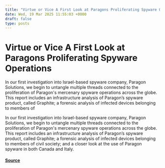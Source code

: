 ```yaml
---
title: "Virtue or Vice A First Look at Paragons Proliferating Spyware Operations"
date: Wed, 19 Mar 2025 11:55:03 +0000
draft: false
type: posts
---
```

# Virtue or Vice A First Look at Paragons Proliferating Spyware Operations





In our first investigation into Israel-based spyware company, Paragon Solutions, we begin to untangle multiple threads connected to the proliferation of Paragon's mercenary spyware operations across the globe. This report includes an infrastructure analysis of Paragon’s spyware product, called Graphite; a forensic analysis of infected devices belonging to members of

In our first investigation into Israel-based spyware company, Paragon Solutions, we begin to untangle multiple threads connected to the proliferation of Paragon's mercenary spyware operations across the globe. This report includes an infrastructure analysis of Paragon’s spyware product, called Graphite; a forensic analysis of infected devices belonging to members of civil society; and a closer look at the use of Paragon spyware in both Canada and Italy.

#### [Source](https://citizenlab.ca/2025/03/a-first-look-at-paragons-proliferating-spyware-operations/)

